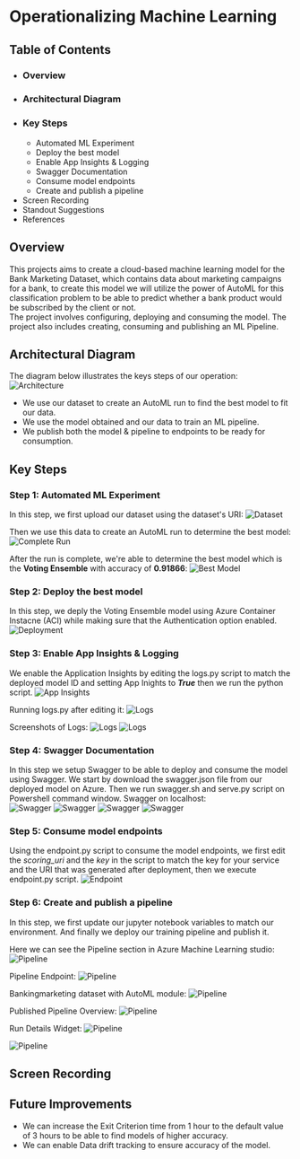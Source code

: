 # Operationalizing Machine Learning

## Table of Contents
* ### Overview
* ### Architectural Diagram
* ### Key Steps
     * Automated ML Experiment 
     * Deploy the best model
     * Enable App Insights & Logging
     * Swagger Documentation
     * Consume model endpoints
     * Create and publish a pipeline
* Screen Recording
* Standout Suggestions
* References

## Overview
This projects aims to create a cloud-based machine learning model for the Bank Marketing Dataset, which contains data about marketing campaigns for a bank, to create this model we will utilize the power of AutoML for this classification problem to be able to predict whether a bank product would be subscribed by the client or not.  
The project involves configuring, deploying and consuming the model.
The project also includes creating, consuming and publishing an ML Pipeline.

## Architectural Diagram
The diagram below illustrates the keys steps of our operation:
![Architecture](https://github.com/dinaabdulrasoul/Operationalizing-Machine-Learning/blob/main/architecture%20diagram.PNG) 

* We use our dataset to create an AutoML run to find the best model to fit our data. 
* We use the model obtained and our data to train an ML pipeline.
* We publish both the model & pipeline to endpoints to be ready for consumption. 

## Key Steps

### Step 1: Automated ML Experiment
In this step, we first upload our dataset using the dataset's URI:
![Dataset](https://github.com/dinaabdulrasoul/Operationalizing-Machine-Learning/blob/main/screenshots/Registered%20data%20sets.PNG)  

Then we use this data to create an AutoML run to determine the best model:
![Complete Run](https://github.com/dinaabdulrasoul/Operationalizing-Machine-Learning/blob/main/screenshots/complete%20run.PNG)  

After the run is complete, we're able to determine the best model which is the **Voting Ensemble** with accuracy of **0.91866**:
![Best Model](https://github.com/dinaabdulrasoul/Operationalizing-Machine-Learning/blob/main/screenshots/best%20model.PNG)  

### Step 2: Deploy the best model
In this step, we deply the Voting Ensemble model using Azure Container Instacne (ACI) while making sure that the Authentication option enabled.
![Deployment](https://github.com/dinaabdulrasoul/Operationalizing-Machine-Learning/blob/main/screenshots/deploy.png)  


### Step 3: Enable App Insights & Logging
We enable the Application Insights by editing the logs.py script to match the deployed model ID and setting App Inights to ***True*** then we run the python script.
![App Insights](https://github.com/dinaabdulrasoul/Operationalizing-Machine-Learning/blob/main/screenshots/App%20insights%20enabled.PNG)  

Running logs.py after editing it:
![Logs](https://github.com/dinaabdulrasoul/Operationalizing-Machine-Learning/blob/main/screenshots/enabling%20logs.PNG) 

Screenshots of Logs:
![Logs](https://github.com/dinaabdulrasoul/Operationalizing-Machine-Learning/blob/main/screenshots/logs%201.PNG) 
![Logs](https://github.com/dinaabdulrasoul/Operationalizing-Machine-Learning/blob/main/screenshots/logs%202.PNG) 

### Step 4: Swagger Documentation
In this step we setup Swagger to be able to deploy and consume the model using Swagger.
We start by download the swagger.json file from our deployed model on Azure. Then we run swagger.sh and serve.py script on Powershell command window.
Swagger on localhost:  
![Swagger](https://github.com/dinaabdulrasoul/Operationalizing-Machine-Learning/blob/main/screenshots/swagger%20methods.PNG) 
![Swagger](https://github.com/dinaabdulrasoul/Operationalizing-Machine-Learning/blob/main/screenshots/swagger1.PNG) 
![Swagger](https://github.com/dinaabdulrasoul/Operationalizing-Machine-Learning/blob/main/screenshots/swagger2.PNG) 
![Swagger](https://github.com/dinaabdulrasoul/Operationalizing-Machine-Learning/blob/main/screenshots/swagger3.png) 

### Step 5: Consume model endpoints  
Using the endpoint.py script to consume the model endpoints, we first edit the *scoring_uri* and the *key* in the script to match the key for your service and the URI that was generated after deployment, then we execute endpoint.py script.
![Endpoint](https://github.com/dinaabdulrasoul/Operationalizing-Machine-Learning/blob/main/screenshots/endpoint.png) 

### Step 6: Create and publish a pipeline
In this step, we first update our jupyter notebook variables to match our environment. 
And finally we deploy our training pipeline and publish it. 

Here we can see the Pipeline section in Azure Machine Learning studio:
![Pipeline](https://github.com/dinaabdulrasoul/Operationalizing-Machine-Learning/blob/main/screenshots/pipeline%20section.PNG)

Pipeline Endpoint:
![Pipeline](https://github.com/dinaabdulrasoul/Operationalizing-Machine-Learning/blob/main/screenshots/pipeline%20endpoint.PNG) 

Bankingmarketing dataset with AutoML module:
![Pipeline](https://github.com/dinaabdulrasoul/Operationalizing-Machine-Learning/blob/main/screenshots/pipeline%20run.PNG) 

Published Pipeline Overview:
![Pipeline](https://github.com/dinaabdulrasoul/Operationalizing-Machine-Learning/blob/main/screenshots/active%20pipeline.PNG) 

Run Details Widget:
![Pipeline](https://github.com/dinaabdulrasoul/Operationalizing-Machine-Learning/blob/main/screenshots/run_widgets.PNG) 

![Pipeline](https://github.com/dinaabdulrasoul/Operationalizing-Machine-Learning/blob/main/screenshots/pipeline%202.PNG) 

## Screen Recording


## Future Improvements
* We can increase the Exit Criterion time from 1 hour to the default value of 3 hours to be able to find models of higher accuracy.
* We can  enable Data drift tracking to ensure accuracy of the model.
